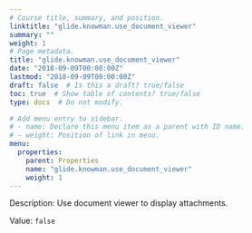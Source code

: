 ```yaml
---
# Course title, summary, and position.
linktitle: "glide.knowman.use_document_viewer"
summary: ""
weight: 1
# Page metadata.
title: "glide.knowman.use_document_viewer"
date: "2018-09-09T00:00:00Z"
lastmod: "2018-09-09T00:00:00Z"
draft: false  # Is this a draft? true/false
toc: true  # Show table of contents? true/false
type: docs  # Do not modify.

# Add menu entry to sidebar.
# - name: Declare this menu item as a parent with ID name.
# - weight: Position of link in menu.
menu:
  properties:
    parent: Properties
    name: "glide.knowman.use_document_viewer"
    weight: 1
---
```


Description: Use document viewer to display attachments.


Value: `false`